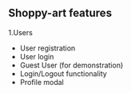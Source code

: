 ## Shoppy-art features
1.Users
* User registration
* User login
* Guest User (for demonstration)
* Login/Logout functionality
* Profile modal